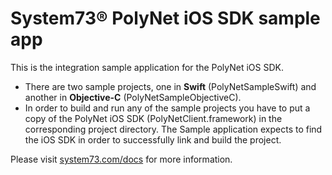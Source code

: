 # System73® PolyNet iOS SDK sample app

This is the integration sample application for the PolyNet iOS SDK.

- There are two sample projects, one in **Swift** (PolyNetSampleSwift) and another in **Objective-C** (PolyNetSampleObjectiveC). 
- In order to build and run any of the sample projects you have to put a copy of the PolyNet iOS SDK (PolyNetClient.framework) in the corresponding project directory.
The Sample application expects to find the iOS SDK in order to successfully link and build the project.

Please visit [system73.com/docs](https://www.system73.com/docs/) for more information.
